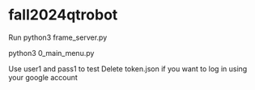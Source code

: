# fall2024qtrobot

Run
python3 frame_server.py

python3 0_main_menu.py

Use user1 and pass1 to test
Delete token.json if you want to log in using your google account
